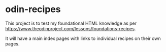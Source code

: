 # odin-recipes

This project is to test my foundational HTML knowledge as per https://www.theodinproject.com/lessons/foundations-recipes.

It will have a main index pages with links to individual recipes on their own pages.